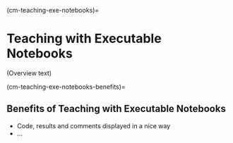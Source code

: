 (cm-teaching-exe-notebooks)=
# Teaching with Executable Notebooks

(Overview text)

(cm-teaching-exe-notebooks-benefits)=
## Benefits of Teaching with Executable Notebooks

* Code, results and comments displayed in a nice way
* ...
